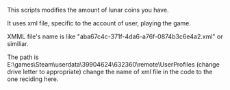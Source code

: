 This scripts modifies the amount of lunar coins you have.

It uses xml file, specific to the account of user, playing the game.

XMML file's name is like "aba67c4c-371f-4da6-a76f-0874b3c6e4a2.xml" or similiar.

The path is E:\games\Steam\userdata\39904624\632360\remote\UserProfiles (change drive letter to appropriate)
change the name of xml file in the code to the one reciding here.
